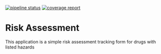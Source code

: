 [![pipeline status](https://gitlab.com/jarydkrish/risk-assessment/badges/master/pipeline.svg)](https://gitlab.com/jarydkrish/risk-assessment/commits/master) [![coverage report](https://gitlab.com/jarydkrish/risk-assessment/badges/master/coverage.svg)](https://gitlab.com/jarydkrish/risk-assessment/commits/master)
# Risk Assessment

This application is a simple risk assessment tracking form for drugs with listed hazards
